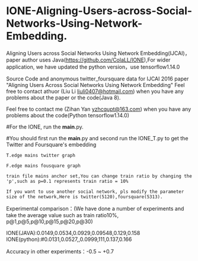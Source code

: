 # IONE-Aligning-Users-across-Social-Networks-Using-Network-Embedding.
Aligning Users across Social Networks Using Network Embedding(IJCAI)，paper author uses Java(https://github.com/ColaLL/IONE),For wider application, we have updated the python version，use tensorflow1.14.0

Source Code and anonymous twitter_foursquare data for IJCAI 2016 paper "Aligning Users Across Social Networks Using Network Embedding"
Feel free to contact athuor (Liu Li liuli0407@hotmail.com) when you have any problems about the paper or the code(Java 8).



Feel free to contact me (Zihan Yan yzhcqupt@163.com) when you have any problems about the code(Python tensorflow1.14.0)




#For the IONE, run the __main__.py.

#You should first run the __main__.py and second run the IONE_T.py to get the Twitter and Foursquare's embedding

```
T.edge mains twitter graph

F.edge mains fousquare graph

train file mains anchor set,You can change train ratio by changing the 'p',such as p=0.1 represents train ratio = 10%

If you want to use another social network, pls modify the parameter size of the network,Here is twitter(5120),foursquare(5313).
```

Experimental comparison：(We have done a number of experiments and take the average value such as train ratio10%, p@1,p@5,p@10,p@15,p@20,p@30)

IONE(JAVA):0.0149,0.0534,0.0929,0.09548,0.129,0.158
IONE(python):#0.0131,0.0527,,0.0999,111,0.137,0.166

Accuracy in other experiments：-0.5 ~ +0.7


